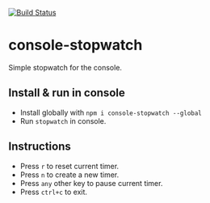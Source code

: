 [![Build Status](https://github.com/kobbikobb/console-stopwatch/workflows/on_push.yaml/badge.svg)](https://github.com/kobbikobb/console-stopwatch/actions)

# console-stopwatch

Simple stopwatch for the console.

## Install & run in console

-   Install globally with `npm i console-stopwatch --global`
-   Run `stopwatch` in console.

## Instructions

-   Press `r` to reset current timer.
-   Press `n` to create a new timer.
-   Press `any` other key to pause current timer.
-   Press `ctrl+c` to exit.
